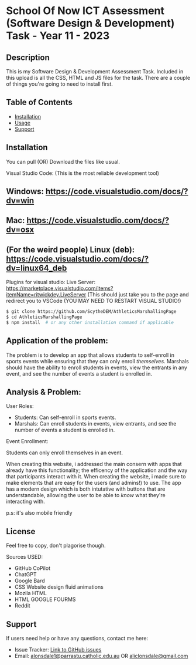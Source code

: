 # School Of Now ICT Assessment (Software Design & Development) Task - Year 11 - 2023 

## Description

This is my Software Design & Development Assessment Task. Included in this upload is all the CSS, HTML and JS files for the task. There are a couple of things you're going to need to install first. 

## Table of Contents

- [Installation](#installation)
- [Usage](#usage)
- [Support](#support)

## Installation

You can pull (OR) Download the files like usual. 

Visual Studio Code: (This is the most reliable development tool)
## Windows: https://code.visualstudio.com/docs/?dv=win
## Mac: https://code.visualstudio.com/docs/?dv=osx
## (For the weird people) Linux (deb): https://code.visualstudio.com/docs/?dv=linux64_deb

Plugins for visual studio:
Live Server: https://marketplace.visualstudio.com/items?itemName=ritwickdey.LiveServer
(This should just take you to the page and redirect you to VSCode (YOU MAY NEED TO RESTART VISUAL STUDIO!)


```bash
$ git clone https://github.com/ScytheDEM/AthleticsMarshallingPage
$ cd AthleticsMarshallingPage
$ npm install  # or any other installation command if applicable
```

## Application of the problem:

The problem is to develop an app that allows students to self-enroll in sports events while ensuring that they can only enroll *themselves*. Marshals should have the ability to enroll students in events, view the entrants in any event, and see the number of events a student is enrolled in. 


## Analysis & Problem:

User Roles:

- Students: Can self-enroll in sports events.
- Marshals: Can enroll students in events, view entrants, and see the number of events a student is enrolled in.

Event Enrollment:

Students can only enroll themselves in an event.

When creating this website, i addressed the main consern with apps that already have this functionality; the efficency of the application and the way that participants interact with it. When creating the website, i made sure to make elements that are easy for the users (and admins!) to use. The app has a modern design which is both intutative with buttons that are understandable, allowing the user to be able to *know* what they're interacting with. 

p.s: it's also mobile friendly 


## License

Feel free to copy, don't plagorise though. 

Sources USED:
- GitHub CoPilot
- ChatGPT
- Google Bard
- CSS Website design fluid animations
- Mozila HTML
- HTML GOOGLE FOURMS
- Reddit

## Support

If users need help or have any questions, contact me here:

- Issue Tracker: [Link to GitHub issues](https://github.com/ScytheDEM/AthleticsMarshallingPage/issues)
- Email: alonsdale1@parrastu.catholic.edu.au OR aliclonsdale@gmail.com
